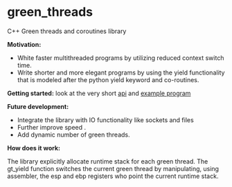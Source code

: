 green_threads
=============

C++ Green threads and coroutines library

**Motivation:**
* White faster multithreaded programs by utilizing reduced context switch time.
* Write shorter and more elegant programs by using the yield functionality that is modeled after the python yield keyword and co-routines.

**Getting started:**
look at the very short [api](https://github.com/yigalirani/green_threads/blob/master/green_threads.h) and [example program](https://github.com/yigalirani/green_threads/blob/master/green_threads_test.cpp)

**Future development:**
* Integrate the library with IO functionality like sockets and files
* Further improve speed .
* Add dynamic number of green threads.

**How does it work:**

The library explicitly allocate runtime stack for each green thread.  The gt_yield function switches the current green thread by manipulating, using assembler, the esp and ebp registers who point the current runtime stack.
